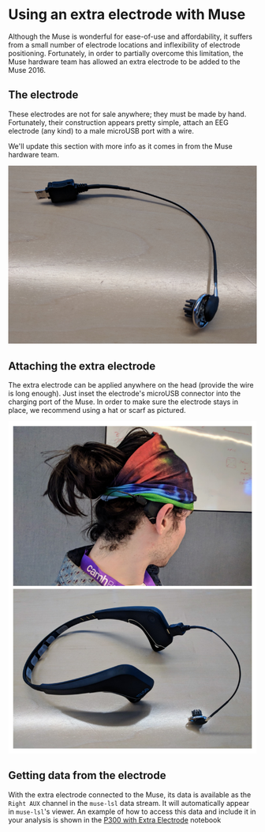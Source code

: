 # Using an extra electrode with Muse

Although the Muse is wonderful for ease-of-use and affordability, it suffers from a small number of electrode locations and inflexibility of electrode positioning. Fortunately, in order to partially overcome this limitation, the Muse hardware team has allowed an extra electrode to be added to the Muse 2016.

## The electrode

These electrodes are not for sale anywhere; they must be made by hand. Fortunately, their construction appears pretty simple, attach an EEG electrode (any kind) to a male microUSB port with a wire.

We'll update this section with more info as it comes in from the Muse hardware team.

![fig](figs/extra_electrode.png)

## Attaching the extra electrode

The extra electrode can be applied anywhere on the head (provide the wire is long enough). Just inset the electrode's microUSB connector into the charging port of the Muse. In order to make sure the electrode stays in place, we recommend using a hat or scarf as pictured.

![fig](figs/attaching_electrode.png)

## Getting data from the electrode

With the extra electrode connected to the Muse, its data is available as the `Right AUX` channel in the `muse-lsl` data stream. It will automatically appear in `muse-lsl`'s viewer. An example of how to access this data and include it in your analysis is shown in the [P300 with Extra Electrode](https://github.com/NeuroTechX/eeg-notebooks/blob/master/notebooks/P300%20with%20Extra%20Electrode.ipynb) notebook